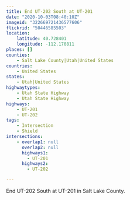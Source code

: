 ```yaml
---
title: End UT-202 South at UT-201
date: "2020-10-03T08:40:10Z"
imageid: "322669721436577606"
flickrid: "50446585503"
location:
    latitude: 40.728401
    longitude: -112.170811
places: []
counties:
    - Salt Lake County|Utah|United States
countries:
    - United States
states:
    - Utah|United States
highwaytypes:
    - Utah State Highway
    - Utah State Highway
highways:
    - UT-201
    - UT-202
tags:
    - Intersection
    - Shield
intersections:
    - overlap1: null
      overlap2: null
      highways1:
        - UT-201
      highways2:
        - UT-202

---
```

End UT-202 South at UT-201 in Salt Lake County.